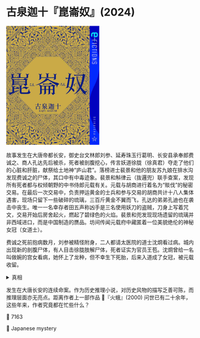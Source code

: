 # 古泉迦十『崑崙奴』(2024)

<img src=images/2024_cover.jpg width=250/>

故事发生在大唐帝都长安，御史台文林郎刘参、延寿珠玉行葛明、长安县承奉郎费诚之、商人孔达先后被杀，死者被剖腹挖心，传言妖道徐胧（徐真君）夺走了他们的心脏和肝脏，献祭给土地神“庐山君”。落榜进士裴景和他的朋友苏九娘在排水沟发现费诚之的尸体，其口中有中毒迹象。裴景和斛律云（抜邏兜）联手查案，发现所有死者都与权倾朝野的中书侍郎元载有关。元载与胡商进行着名为“賧伐”的秘密交易。在最后一次交易中，负责押运黄金的士兵和参与交易的胡商共计十八人集体遇害，现场只留下一些破碎的琉璃，三百斤黄金不翼而飞，孔达的弟弟孔迪也在袭击中丧生。唯一一名幸存者田五声称凶手是三名使用妖刀的盗贼，刀身上写着咒文，交易开始后房舍起火，燃起了碧绿色的火焰。裴景和兜发现现场遗留的琉璃并非西域进口，而是中国制造的赝品。坊间传闻元载府中藏匿着一位美貌绝伦的神秘女冠（女道士）。

费诚之死前抱病数月，刘参被精怪附身，二人都请太医院的道士沈烱看过病。城内出现新的剖腹尸体，有人目击徐胧肢解尸体，死者证实为官员王苞。沈烱曾给一名叫做婉的宫女看病，她怀上了龙种，但不幸生下死胎，后来入道成了女冠，被元载收留。

<details><summary>真相</summary>
元载用药金（假黄金）交易，被胡商发现，胡商负责人何莫潘通过最后一次交易进行试探，让三名杀手杀死了参与交易的士兵。药金点燃后发出碧绿色火焰，烧成黑色焦炭，所以现场找不到黄金。妖刀上的咒文是大马士革钢的纹路。沈烱让五名死者服下水银秘丹，导致五人中毒而亡，婉生下死胎也是水银中毒。徐胧坚信沈烱能让死人复活，为了让心爱的婉复活，挖出死者内脏，试图得到其中的秘丹。
</details>

发生在大唐长安的连续命案。作为历史推理小说，对历史风物的描写乏善可陈，而推理层面亦无亮点。距离作者上一部作品 📖『火蛾』(2000) 问世已有二十余年，这些年来，作者究竟都在忙些什么？

:link: 7163

:file_folder: Japanese mystery

